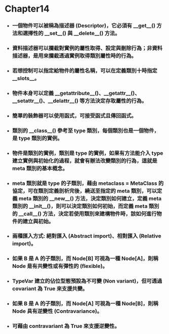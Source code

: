 Chapter14
=====
* ### 一個物件可以被稱為描述器 (Descriptor)，它必須有 \_\_get\_\_() 方法和選擇性的 \_\_set\_\_() 與 \_\_delete\_\_() 方法。
* ### 資料描述器可以攔截對實例的屬性取得、設定與刪除行為；非資料描述器，是用來攔截透過實例取得類別屬性時的行為。
* ### 若想控制可以指定給物件的屬性名稱，可以在定義類別十時指定 \_\_slots\_\_。
* ### 物件本身可以定義 \_\_getattribute\_\_()、\_\_getattr\_\_()、\_\_setattr\_\_()、\_\_delattr\_\_() 等方法決定存取屬性的行為。
* ### 簡單的裝飾器可以使用函式，可接受函式且傳回函式。
* ### 類別的 \_\_class\_\_() 參考至 type 類別，每個類別也是一個物件，是 type 類別的實例。
* ### 物件是類別的實例，類別是 type 的實例，如果有方法能介入 type 建立實例與初始化的過程，就會有辦法改變類別的行為，這就是 meta 類別的基本概念。
* ### meta 類別就是 type 的子類別，藉由 metaclass = MetaClass 的協定，可在類別定義剖析完後，繞送至指定的 meta 類別，可以定義 meta 類別的 \_\_new\_\_() 方法，決定類別如何建立，定義 meta 類別的 \_\_init\_\_()，則可以決定類別如何初始，而定義 meta 類別的 \_\_call\_\_() 方法，決定若使用類別來建構物件時，該如何進行物件的建立與初始。
* ### 兩種匯入方式: 絕對匯入 (Abstract import)、相對匯入 (Relative import)。
* ### 如果 B 是 A 的子類別，而 Node[B] 可視為一種 Node[A]，則稱 Node 是有共變性或有彈性的 (flexible)。
* ### TypeVar 建立的佔位型態預設為不可變 (Non variant)，但可透過 covariant 為 True 來支援共變。
* ### 如果 B 是 A 的子類別，而 Node[A] 可視為一種 Node[B]，則稱 Node 具有逆變性 (Contravariance)。
* ### 可藉由 contravariant 為 True 來支援逆變性。
